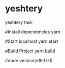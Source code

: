 # yeshtery

yeshtery task

#Install dependencies
yarn

#Start localhost
yarn start

#Build Project
yarn build

#node version(v16.17.0)
